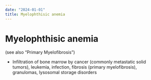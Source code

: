 ```yaml
---
date: "2024-01-01"
title: Myelophthisic anemia
---
```


# Myelophthisic anemia

(see also “Primary Myelofibrosis”)

* Infiltration of bone marrow by cancer (commonly metastatic solid tumors), leukemia, infection, fibrosis (primary myelofibrosis), granulomas, lysosomal storage disorders
